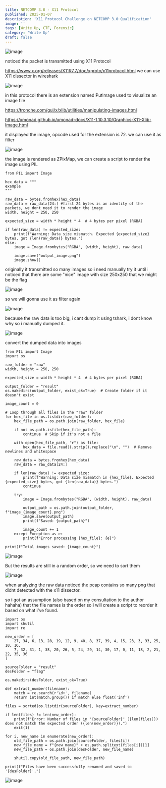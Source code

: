 ```yaml
---
title: NETCOMP 3.0 - X11 Protocol
published: 2025-01-07
description: 'X11 Protocol Challenge on NETCOMP 3.0 Qualification'
image: ''
tags: [Write Up, CTF, Forensic]
category: 'Write Up'
draft: false 
---
```


![image](https://hackmd.io/_uploads/SkmZq8YIyl.png)

noticed the packet is transmitted using X11 Protocol

https://www.x.org/releases/X11R7.7/doc/xproto/x11protocol.html
we can use X11 dissector in wireshark

![image](https://hackmd.io/_uploads/B1kw5LtIJx.png)

in this protocol there is an extension named PutImage used to visualize an image file

https://tronche.com/gui/x/xlib/utilities/manipulating-images.html

https://xmonad.github.io/xmonad-docs/X11-1.10.3.10/Graphics-X11-Xlib-Image.html

it displayed the image, opcode used for the extension is 72. we can use it as filter

![image](https://hackmd.io/_uploads/H1WT9UtUkg.png)

the image is rendered as ZPixMap, we can create a script to render the image using PIL

```
from PIL import Image

hex_data = """
example 
"""

raw_data = bytes.fromhex(hex_data)
raw_data = raw_data[24:] #first 24 bytes is an identity of the packets, we dont need it to render the image
width, height = 250, 250  

expected_size = width * height * 4  # 4 bytes per pixel (RGBA)

if len(raw_data) != expected_size:
    print(f"Warning: Data size mismatch. Expected {expected_size} bytes, got {len(raw_data)} bytes.")
else:
    image = Image.frombytes("RGBA", (width, height), raw_data)

    image.save("output_image.png")
    image.show()
```

originally it transmitted so many images so i need manually try it until i noticed that there are some "nice" image with size 250x250 that we might be the flag

![image](https://hackmd.io/_uploads/H1n7sLFUyl.png)

so we will gonna use it as filter again

![image](https://hackmd.io/_uploads/rkbvo8t8kl.png)

because the raw data is too big, i cant dump it using tshark, i dont know why so i manually dumped it.

![image](https://hackmd.io/_uploads/Hy-tsLYLyx.png)

convert the dumped data into images

```
from PIL import Image
import os

raw_folder = "raw"
width, height = 250, 250  

expected_size = width * height * 4  # 4 bytes per pixel (RGBA)

output_folder = "result"
os.makedirs(output_folder, exist_ok=True)  # Create folder if it doesn't exist

image_count = 0

# Loop through all files in the "raw" folder
for hex_file in os.listdir(raw_folder):
    hex_file_path = os.path.join(raw_folder, hex_file)

    if not os.path.isfile(hex_file_path):
        continue  # Skip if it's not a file

    with open(hex_file_path, "r") as file:
        hex_data = file.read().strip().replace("\n", "")  # Remove newlines and whitespace

    raw_data = bytes.fromhex(hex_data)
    raw_data = raw_data[24:]

    if len(raw_data) != expected_size:
        print(f"Warning: Data size mismatch in {hex_file}. Expected {expected_size} bytes, got {len(raw_data)} bytes.")
        continue

    try:
        image = Image.frombytes("RGBA", (width, height), raw_data)

        output_path = os.path.join(output_folder, f"image_{image_count}.png")
        image.save(output_path)
        print(f"Saved: {output_path}")

        image_count += 1
    except Exception as e:
        print(f"Error processing {hex_file}: {e}")

print(f"Total images saved: {image_count}")
```

![image](https://hackmd.io/_uploads/S1OosItU1l.png)

But the results are still in a random order, so we need to sort them

![image](https://hackmd.io/_uploads/rkZxBE5IJg.png)

when analyzing the raw data noticed the pcap contains so many png that didnt detected with the x11 dissector.

so i got an assumption (also based on my consultation to the author hahaha) that the file names is the order so i will create a script to reorder it based on what i've found.

```
import os
import shutil
import re

new_order = [
    27, 34, 6, 13, 28, 19, 12, 9, 40, 8, 37, 39, 4, 15, 23, 3, 33, 25, 10, 16,
    7, 32, 31, 1, 38, 20, 26, 5, 24, 29, 14, 30, 17, 0, 11, 18, 2, 21, 22, 35, 36
]

sourceFolder = "result"
desFolder = "flag"

os.makedirs(desFolder, exist_ok=True)

def extract_number(filename):
    match = re.search(r'\d+', filename)  
    return int(match.group()) if match else float('inf') 

files = sorted(os.listdir(sourceFolder), key=extract_number)

if len(files) != len(new_order):
    print(f"Error: Number of files in '{sourceFolder}' ({len(files)}) does not match the expected order ({len(new_order)}).")
    exit(1)

for i, new_name in enumerate(new_order):
    old_file_path = os.path.join(sourceFolder, files[i])
    new_file_name = f"{new_name}" + os.path.splitext(files[i])[1]  
    new_file_path = os.path.join(desFolder, new_file_name)

    shutil.copy(old_file_path, new_file_path)

print(f"Files have been successfully renamed and saved to '{desFolder}'.")
```

![image](https://hackmd.io/_uploads/H1oePNqIyl.png)
